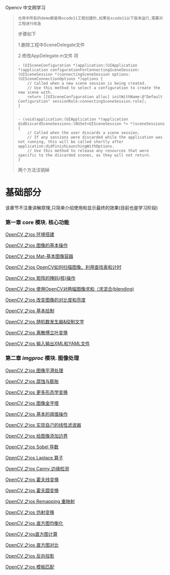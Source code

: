 Opencv 中文网学习



> `仓库中所有的demo都是用xcode11工程创建的,如果在xcode11以下版本运行,需要对工程进行改造`
>
> 步骤如下
>
> 1.删除工程中SceneDelegate文件
>
> 2.修改AppDelegate.m文件  将
>
> ```
> - (UISceneConfiguration *)application:(UIApplication *)application configurationForConnectingSceneSession:(UISceneSession *)connectingSceneSession options:(UISceneConnectionOptions *)options {
>     // Called when a new scene session is being created.
>     // Use this method to select a configuration to create the new scene with.
>     return [[UISceneConfiguration alloc] initWithName:@"Default Configuration" sessionRole:connectingSceneSession.role];
> }
> 
> 
> - (void)application:(UIApplication *)application didDiscardSceneSessions:(NSSet<UISceneSession *> *)sceneSessions {
>     // Called when the user discards a scene session.
>     // If any sessions were discarded while the application was not running, this will be called shortly after application:didFinishLaunchingWithOptions.
>     // Use this method to release any resources that were specific to the discarded scenes, as they will not return.
> }
> ```
>
> 两个方法注销掉



# 基础部分

该章节不注重讲解原理,只简单介绍使用和显示最终的效果(目前也是学习阶段)

###  第一章 core 模块. 核心功能

[OpenCV 之ios 环境搭建](/OpenCVFirstProject)

[OpenCV 之ios 图像的基本操作](/OpenCVMatTest)

[OpenCV 之ios Mat-基本图像容器](/OpenCVFirstChapter-Mat)

[OpenCV 之ios OpenCV如何扫描图像、利用查找表和计时](/OpenCVFirstChapter-scanImage)

[OpenCV 之ios 矩阵的掩码(核)操作](/OpenCVFirstChapter-kern)

[OpenCV 之ios  使用OpenCV对两幅图像求和（求混合(blending)](/OpenCVFirstChapter-blending)

[OpenCV 之ios 改变图像的对比度和亮度](/OpenCVFirstChapter-ContrastAndBrightness)

[OpenCV 之ios 基本绘制](/OpenCVFirstChapter-baseDraw)

[OpenCV 之ios 随机数发生器&绘制文字](/OpenCVFirstChapter-randomGeneratorAndText)

[OpenCV 之ios 离散傅立叶变换](/OpenCVFirstChapter-discrete_fourier_transform)

[OpenCV 之ios 输入输出XML和YAML文件](/OpenCVFirstChapter-xmlAndYml)



### 第二章 *imgproc* 模块. 图像处理

[OpenCV 之ios 图像平滑处理](/OpenCVSecondChapter-imageDeal)

[OpenCV 之ios 腐蚀与膨胀](/OpenCVSecondChapter-erodeAndDilate)

[OpenCV 之ios 更多形态学变换](/OpenCVSecondChapter-moreState)

[OpenCV 之ios 图像金字塔](/OpenCVSecondChapter-pyramids)

[OpenCV 之ios 基本的阈值操作](/OpenCVSecondChapter-threshold)

[OpenCV 之ios 实现自己的线性滤波器](/OpenCVSecondChapter-filter)

[OpenCV 之ios 给图像添加边界](/OpenCVSecondChapter-copyMakeBorder)

[OpenCV 之ios  Sobel 导数](OpenCVSecondChapter-Sobel)

[OpenCV 之ios Laplace 算子](OpenCVSecondChapter-Laplace)

[OpenCV 之ios Canny 边缘检测](OpenCVSecondChapter-Canny)

[OpenCV 之ios 霍夫线变换](/OpenCVSecondChapter-hough_lines)

[OpenCV 之ios 霍夫圆变换](OpenCVSecondChapter-houghCircles)

[OpenCV 之ios  Remapping 重映射](OpenCVSecondChapter-remap)

[OpenCV 之ios 仿射变换](/OpenCVSecondChapter-affine)

[OpenCV 之ios 直方图均衡化](OpenCVSecondChapter-histogram_equalization)

[OpenCV 之ios直方图计算](/OpenCVSecondChapter-histogram_calculation)

[OpenCV 之ios 直方图对比](/OpenCVSecondChapter-histogram_comparison)

[OpenCV 之ios 反向投影](/OpenCVSecondChapter-back_projection)

[OpenCV 之ios 模板匹配](/OpenCVSecondChapter-emplate_matching)

# 